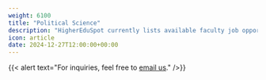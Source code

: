 ```yaml
---
weight: 6100
title: "Political Science"
description: "HigherEduSpot currently lists available faculty job opportunities in political science."
icon: article
date: 2024-12-27T12:00:00+00:00
---
```


{{< alert text="For inquiries, feel free to [email us](mailto:support@highereduspot.com)." />}}
